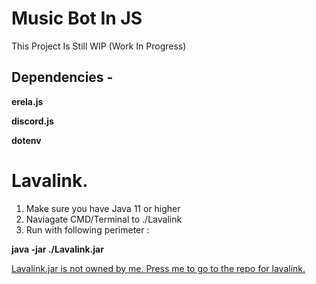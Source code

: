 # Music Bot In JS
This Project Is Still WIP (Work In Progress)

## Dependencies -

**erela.js**

**discord.js**

**dotenv**

# Lavalink.
1. Make sure you have Java 11 or higher
2. Naviagate CMD/Terminal to ./Lavalink
3. Run with following perimeter :

**java -jar ./Lavalink.jar**

[Lavalink.jar is not owned by me. Press me to go to the repo for lavalink.](https://github.com/Frederikam/Lavalink)